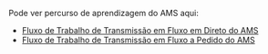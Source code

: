Pode ver percurso de aprendizagem do AMS aqui:

- [Fluxo de Trabalho de Transmissão em Fluxo em Direto do AMS](https://azure.microsoft.com/documentation/learning-paths/media-services-streaming-live/)
- [Fluxo de Trabalho de Transmissão em Fluxo a Pedido do AMS](https://azure.microsoft.com/documentation/learning-paths/media-services-streaming-on-demand/)

<!--HONumber=Sep16_HO3-->


